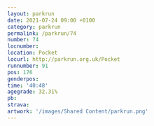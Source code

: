 ```yaml
---
layout: parkrun
date: 2021-07-24 09:00 +0100
category: parkrun
permalink: /parkrun/74
number: 74
locnumber: 
location: Pocket
locurl: http://parkrun.org.uk/Pocket
runnumber: 91
pos: 176
genderpos: 
time: '40:48'
agegrade: 32.31%
pb: 
strava: 
artwork: '/images/Shared Content/parkrun.png'
---
```

